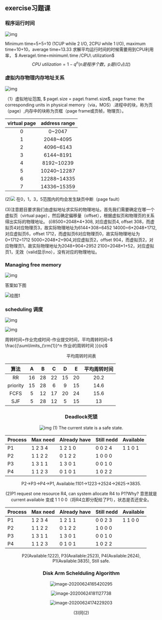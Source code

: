 ##  exercise习题课

### 程序运行时间

![img](./img/OS_EXR_1.png)

Minimum time=5+5=10  (1CUP while 2 I/O, 2CPU while 1 I/O), maximum time=10+10，average time=13.33
求解平均运行时间的时候需要用到CPU利用率， $ Average\ time=minimum\ time /CPU\ utilization$
$$ CPU\ utilization =1-q^n (n是程序个数，p是I/O占比) $$ 

###  虚拟内存物理内存地址关系

![img](./img/OS_EXR_2.png)

（1）虚拟地址范围, $ page\ size = page\ frame\ size$, page frame: the corresponding units in physical memory（via，MOS）.进程中的块，称为页（page）,内存中的块称为页框（page frame或页帧，物理页）。

| virtual page | address range |
| :----------: | :-----------: |
|      0       |    0~2047     |
|      1       |   2048~4095   |
|      2       |   4096~6143   |
|      3       |   6144~8191   |
|      4       |  8192~10239   |
|      5       |  10240~12287  |
|      6       |  12288~14335  |
|      7       |  14336~15359  |

(2)<img src="./img/unexp_1.png" style="zoom: 90%;" /> 在0，1，3，5范围内的均会发生缺页中断（page fault）

(3)注意题目要求我们由虚拟地址求实际的物理地址。首先我们需要确定在哪一个虚拟页（virtual page），然后确定偏移量（offset），根据虚拟页和物理页的关系得出实际的物理地址。
(i)8500=2048*4+308, 对应虚拟页4, offset 308，而虚拟页4对应物理页3，故实际物理地址为6144+308=6452
	14000=6\*2048+1712,对应虚拟页6，offset 1712，而虚拟页6对应物理页0，故实际物理地址为0+1712=1712
	5000=2048\*2+904,对应虚拟页2，offset 904，而虚拟页2，对应物理页1，故实际物理地址为2048+904=2952
	2100=2048\*1+52，对应虚拟页1，无效（valid显示no），没有对应的物理地址。

### Managing free memory

![img](./img/OS_EXR_3.png)



答案如下图

![绘图1](./img/OS_EXR_4.svg)

### scheduling 调度

![img](./img/OS_EXR_5.png)

![img](./img/OS_EXR_6.png)

周转时间=作业完成时间-作业提交时间，平均周转时间=$ \frac{{\sum\limits_{\rm{1}}^n 作业i的周转时间 }}{n}$

<center>平均周转时间表


|   算法   |  A   |  B   |  C   |  D   |  E   | 平均周转时间 |
| :------: | :--: | :--: | :--: | :--: | :--: | :----------: |
|    RR    |  16  |  28  |  22  |  15  |  20  |     20.2     |
| priority |  15  |  28  |  6   |  9   |  15  |     14.6     |
|   FCFS   |  5   |  12  |  17  |  20  |  24  |     15.6     |
|   SJF    |  5   |  28  |  12  |  5   |  15  |      13      |

### Deadlock死锁

![img](./img/OS_EXR_7.png)
(1) The current state is a safe state.

| Process | Max need | Already have | Still nedd | Available |
| ------- | -------- | ------------ | ---------- | --------- |
| P1      | 1 2 3 4  | 1 2 1 0      | 0 0 2 4    | 1 1 0 1   |
| P2      | 1 1 2 2  | 0 1 2 2      | 1 0 0 0    |           |
| P3      | 1 3 1 1  | 1 3 0 1      | 0 0 1 0    |           |
| P4      | 1 1 2 3  | 0 1 0 1      | 1 0 2 2    |           |

P2->P3->P4->P1, Available:1101->1223->2524->2625->3835.

(2)P1 request one resource R4, can system allocate R4 to P1?Why?
意思就是current available 变成 1 1 0 0（将R4立即分配给了P1），状态是否还安全。

| Process | Max need | Already have | Still nedd | Available |
| ------- | -------- | ------------ | ---------- | --------- |
| P1      | 1 2 3 4  | 1 2 1 1      | 0 0 2 3    | 1 1 0 0   |
| P2      | 1 1 2 2  | 0 1 2 2      | 1 0 0 0    |           |
| P3      | 1 3 1 1  | 1 3 0 1      | 0 0 1 0    |           |
| P4      | 1 1 2 3  | 0 1 0 1      | 1 0 2 2    |           |

P2(Available:1222), P3(Available:2523), P4(Available:2624), P1(Available:3835), Still safe.

### Disk Arm Schelduling Algorithm 

![image-20200624165420295](./img/image-20200624165420295.png)

![image-20200624181127738](./img/image-20200624181127738.png)

![image-20200624174229203](./img/image-20200624174229203.png)



(3)同(2)
